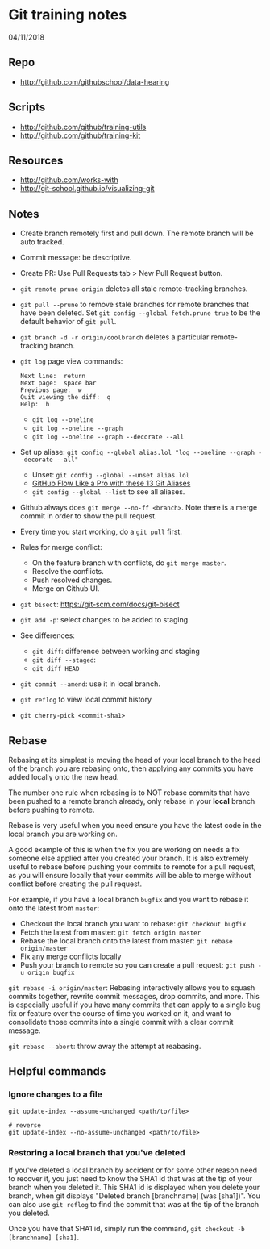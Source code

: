 # Git training notes

04/11/2018

## Repo

- http://github.com/githubschool/data-hearing

## Scripts

- http://github.com/github/training-utils
- http://github.com/github/training-kit

## Resources

- http://github.com/works-with
- http://git-school.github.io/visualizing-git

## Notes

- Create branch remotely first and pull down. The remote branch will be auto tracked.
- Commit message: be descriptive.
- Create PR: Use Pull Requests tab > New Pull Request button.
- `git remote prune origin` deletes all stale remote-tracking branches.
- `git pull --prune` to remove stale branches for remote branches that have been deleted. Set `git config --global fetch.prune true` to be the default behavior of `git pull`.
- `git branch -d -r origin/coolbranch` deletes a particular remote-tracking branch.
- `git log` page view commands:

    ```git
    Next line:  return
    Next page:  space bar
    Previous page:  w
    Quit viewing the diff:  q
    Help:  h
    ```
  - `git log --oneline`
  - `git log --oneline --graph`
  - `git log --oneline --graph --decorate --all`
- Set up aliase: `git config --global alias.lol "log --oneline --graph --decorate --all"`
  - Unset: `git config --global --unset alias.lol`
  - [GitHub Flow Like a Pro with these 13 Git Aliases](https://haacked.com/archive/2014/07/28/github-flow-aliases/)
  - `git config --global --list` to see all aliases.
- Github always does `git merge --no-ff <branch>`. Note there is a merge commit in order to show the pull request.
- Every time you start working, do a `git pull` first.
- Rules for merge conflict:
  - On the feature branch with conflicts, do `git merge master`.
  - Resolve the conflicts.
  - Push resolved changes.
  - Merge on Github UI.
- `git bisect`: https://git-scm.com/docs/git-bisect
- `git add -p`: select changes to be added to staging
- See differences:
  - `git diff`: difference between working and staging
  - `git diff --staged`:
  - `git diff HEAD`
- `git commit --amend`: use it in local branch.
- `git reflog` to view local commit history
- `git cherry-pick <commit-sha1>`

## Rebase

Rebasing at its simplest is moving the head of your local branch to the head of the branch you are rebasing onto, then applying any commits you have added locally onto the new head.

The number one rule when rebasing is to NOT rebase commits that have been pushed to a remote branch already, only rebase in your **local** branch before pushing to remote.

Rebase is very useful when you need ensure you have the latest code in the local branch you are working on.

A good example of this is when the fix you are working on needs a fix someone else applied after you created your branch. It is also extremely useful to rebase before pushing your commits to remote for a pull request, as you will ensure locally that your commits will be able to merge without conflict before creating the pull request.

For example, if you have a local branch `bugfix` and you want to rebase it onto the latest from `master`:

- Checkout the local branch you want to rebase: `git checkout bugfix`
- Fetch the latest from master: `git fetch origin master`
- Rebase the local branch onto the latest from master: `git rebase origin/master`
- Fix any merge conflicts locally
- Push your branch to remote so you can create a pull request: `git push -u origin bugfix`

`git rebase -i origin/master`: Rebasing interactively allows you to squash commits together, rewrite commit messages, drop commits, and more. This is especially useful if you have many commits that can apply to a single bug fix or feature over the course of time you worked on it, and want to consolidate those commits into a single commit with a clear commit message.

`git rebase --abort`: throw away the attempt at reabasing.

## Helpful commands

### Ignore changes to a file

```git
git update-index --assume-unchanged <path/to/file>

# reverse
git update-index --no-assume-unchanged <path/to/file>
```

### Restoring a local branch that you've deleted

If you've deleted a local branch by accident or for some other reason need to recover it, you just need to know the SHA1 id that was at the tip of your branch when you deleted it. This SHA1 id is displayed when you delete your branch, when git displays "Deleted branch [branchname] (was [sha1])". You can also use `git reflog` to find the commit that was at the tip of the branch you deleted. 

Once you have that SHA1 id, simply run the command, `git checkout -b [branchname] [sha1]`.